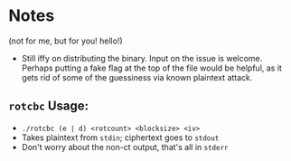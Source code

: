 # Notes
(not for me, but for you! hello!)
- Still iffy on distributing the binary. Input on the issue is welcome. Perhaps putting a fake flag at the top of the file would be helpful, as it gets rid of some of the guessiness via known plaintext attack.


## `rotcbc` Usage:
- `./rotcbc (e | d) <rotcount> <blocksize> <iv>`
- Takes plaintext from `stdin`; ciphertext goes to `stdout`
- Don't worry about the non-ct output, that's all in `stderr`


